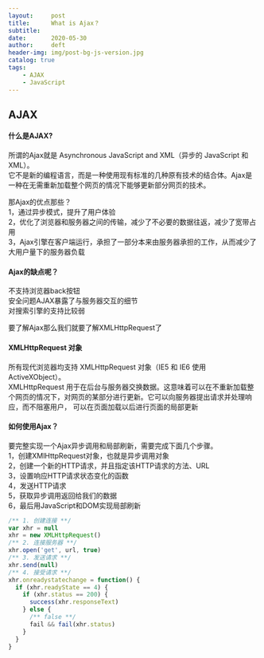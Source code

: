 ```yaml
---
layout:     post
title:      What is Ajax？
subtitle:  
date:       2020-05-30
author:     deft
header-img: img/post-bg-js-version.jpg
catalog: true
tags:
    - AJAX
    - JavaScript
---
```

## AJAX
#### 什么是AJAX?  
所谓的Ajax就是 Asynchronous JavaScript and XML（异步的 JavaScript 和 XML）。  
它不是新的编程语言，而是一种使用现有标准的几种原有技术的结合体。Ajax是一种在无需重新加载整个网页的情况下能够更新部分网页的技术。  

那Ajax的优点那些？  
1，通过异步模式，提升了用户体验  
2，优化了浏览器和服务器之间的传输，减少了不必要的数据往返，减少了宽带占用  
3，Ajax引擎在客户端运行，承担了一部分本来由服务器承担的工作，从而减少了大用户量下的服务器负载  

#### Ajax的缺点呢？  
不支持浏览器back按钮  
安全问题AJAX暴露了与服务器交互的细节  
对搜索引擎的支持比较弱  

要了解Ajax那么我们就要了解XMLHttpRequest了  
#### XMLHttpRequest 对象  
所有现代浏览器均支持 XMLHttpRequest 对象（IE5 和 IE6 使用 ActiveXObject）。  
XMLHttpRequest 用于在后台与服务器交换数据。这意味着可以在不重新加载整个网页的情况下，对网页的某部分进行更新。它可以向服务器提出请求并处理响应，而不阻塞用户， 可以在页面加载以后进行页面的局部更新

#### 如何使用Ajax？  
要完整实现一个Ajax异步调用和局部刷新，需要完成下面几个步骤。  
1，创建XMlHttpRequest对象，也就是异步调用对象  
2，创建一个新的HTTP请求，并且指定该HTTP请求的方法、URL  
3，设置响应HTTP请求状态变化的函数  
4，发送HTTP请求  
5，获取异步调用返回给我们的数据  
6，最后用JavaScript和DOM实现局部刷新  

```javascript
/** 1. 创建连接 **/
var xhr = null
xhr = new XMLHttpRequest()
/** 2. 连接服务器 **/
xhr.open('get', url, true)
/** 3. 发送请求 **/
xhr.send(null)
/** 4. 接受请求 **/
xhr.onreadystatechange = function() {
  if (xhr.readyState == 4) {
    if (xhr.status == 200) {
      success(xhr.responseText)
    } else {
      /** false **/
      fail && fail(xhr.status)
    }
  }
}
```
